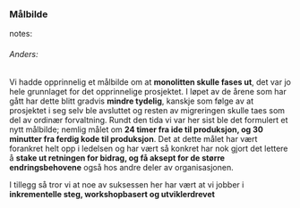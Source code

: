 ### Målbilde


notes:
###### Anders:
Vi hadde opprinnelig et målbilde om at **monolitten skulle fases ut**, det var jo hele grunnlaget for det opprinnelige prosjektet. I løpet av de årene som har gått har dette blitt gradvis **mindre tydelig**, kanskje som følge av at prosjektet i seg selv ble avsluttet og resten av migreringen skulle taes som del av ordinær forvaltning. Rundt den tida vi var her sist ble det formulert et nytt målbilde; nemlig målet om **24 timer fra ide til produksjon, og 30 minutter fra ferdig kode til produksjon**. Det at dette målet har vært forankret helt opp i ledelsen og har vært så konkret har nok gjort det lettere å **stake ut retningen for bidrag, og få aksept for de større endringsbehovene** også hos andre deler av organisasjonen.

I tillegg så tror vi at noe av suksessen her har vært at vi jobber i **inkrementelle steg, workshopbasert og utviklerdrevet**